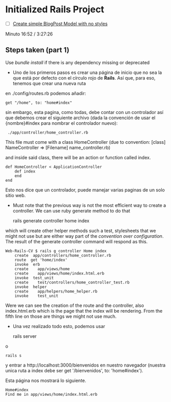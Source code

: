 # Initialized Rails Project

- [ ] [Create simple BlogPost Model with no styles](https://www.youtube.com/watch?v=wSNTT8MLI90&t=1s)

Minuto 16:52 / 3:27:26

## Steps taken (part 1)

Use *bundle install* if there is any dependency missing or deprecated

- Uno de los primeros pasos es crear una página de inicio que no sea la que está por defecto con el círculo rojo de **Rails**. Así que, para eso, tenemos que crear una nueva ruta

en ./config/routes.rb podemos añadir:

    get "/home", to: "home#index"

sin embargo, esta pagina, como todas, debe contar con un controlador así que debemos crear el siguiente archivo (dada la convención de usar el {nombre}#index para nombrar el controlador nuevo):
        
     ./app/controller/home_controller.rb

This file must come with a class HomeController (due to convention: [class] NameController => [Filename] name_controller.rb)

and inside said class, there will be an action or function called index.

    def HomeController < ApplicationController
        def index
        end
    end

Esto nos dice que un controlador, puede manejar varias paginas de un solo sitio web.

- Must note that the previous way is not the most efficient way to create a controller. We can use ruby generate method to do that

    rails generate controller home index

which will create other helper methods such a test, stylesheets that we might not use but are either way part of the *convention over configuration*. The result of the generate controller command will respond as this.

    Web-Rails-CV $ rails g controller Home index
        create  app/controllers/home_controller.rb
        route  get 'home/index'
        invoke  erb
        create    app/views/home
        create    app/views/home/index.html.erb
        invoke  test_unit
        create    test/controllers/home_controller_test.rb
        invoke  helper
        create    app/helpers/home_helper.rb
        invoke    test_unit

Were we can see the creation of the route and the controller, also index.html.erb which is the page that the index will be rendering. From the fifth line on those are things we might not use much.

- Una vez realizado todo esto, podemos usar

    rails server

o

    rails s

y entrar a http://localhost:3000/bienvenidos en nuestro navegador (nuestra unica ruta a index debe ser get '/bienvenidos', to: 'home#index').

Esta página nos mostrará lo siguiente.

    Home#index
    Find me in app/views/home/index.html.erb
